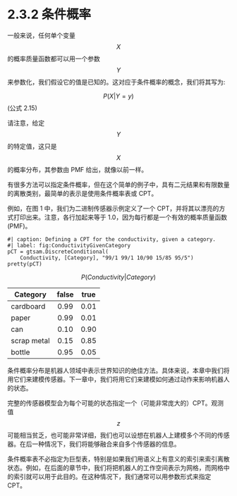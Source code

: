 # 2.3.2 条件概率

一般来说，任何单个变量$$X$$的概率质量函数都可以用一个参数$$Y$$来参数化，我们假设它的值是已知的。这对应于条件概率的概念，我们将其写为:

$$P(X|Y=y)$$ (公式 2.15)

请注意，给定$$Y$$的特定值，这只是$$X$$的概率分布，其参数由 PMF 给出，就像以前一样。

有很多方法可以指定条件概率，但在这个简单的例子中，具有二元结果和有限数量的离散类别，最简单的表示是使用条件概率表或 CPT。

例如，在图 1 中，我们为二进制传感器示例定义了一个 CPT，并将其以漂亮的方式打印出来。注意，各行加起来等于 1.0，因为每行都是一个有效的概率质量函数 (PMF)。

```
#| caption: Defining a CPT for the conductivity, given a category.
#| label: fig:ConductivityGivenCategory
pCT = gtsam.DiscreteConditional(
    Conductivity, [Category], "99/1 99/1 10/90 15/85 95/5")
pretty(pCT)
```

$$P(Conductivity|Category)$$

| Category    | false | true |
| ----------- | :---: | :--: |
| cardboard   |  0.99 | 0.01 |
| paper       |  0.99 | 0.01 |
| can         |  0.10 | 0.90 |
| scrap metal |  0.15 | 0.85 |
| bottle      |  0.95 | 0.05 |

条件概率分布是机器人领域中表示世界知识的绝佳方法。具体来说，本章中我们将用它们来建模传感器。下一章中，我们将用它们来建模如何通过动作来影响机器人的状态。

完整的传感器模型会为每个可能的状态指定一个（可能非常庞大的）CPT。观测值$$z$$可能相当贫乏，也可能非常详细，我们也可以设想在机器人上建模多个不同的传感器。在后一种情况下，我们将能够融合来自多个传感器的信息。

条件概率表不必指定为巨型表，特别是如果我们用语义上有意义的索引来索引离散状态。例如，在后面的章节中，我们将把机器人的工作空间表示为网格，而网格中的索引就可以用于此目的。在这种情况下，我们通常可以用参数形式来指定 CPT。
